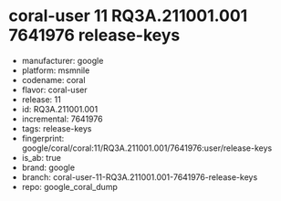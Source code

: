 # coral-user 11 RQ3A.211001.001 7641976 release-keys
- manufacturer: google
- platform: msmnile
- codename: coral
- flavor: coral-user
- release: 11
- id: RQ3A.211001.001
- incremental: 7641976
- tags: release-keys
- fingerprint: google/coral/coral:11/RQ3A.211001.001/7641976:user/release-keys
- is_ab: true
- brand: google
- branch: coral-user-11-RQ3A.211001.001-7641976-release-keys
- repo: google_coral_dump

